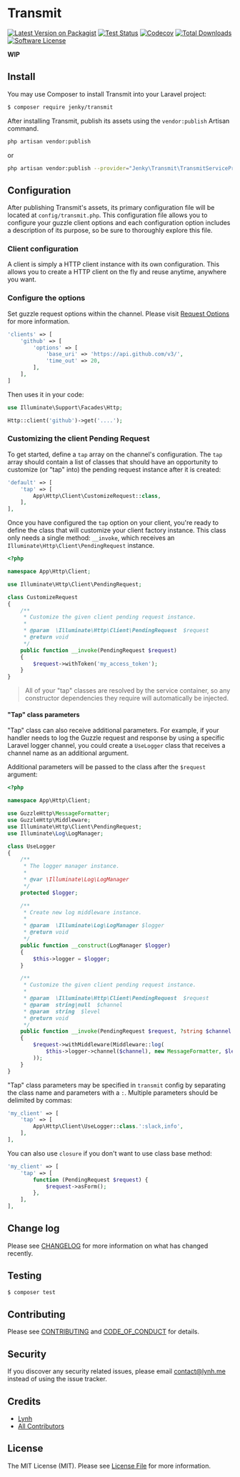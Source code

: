 # Transmit

[![Latest Version on Packagist][ico-version]][link-packagist]
[![Test Status][ico-gh-tests]][link-gh-tests]
[![Codecov][ico-codecov]][link-codecov]
[![Total Downloads][ico-downloads]][link-downloads]
[![Software License][ico-license]](LICENSE.md)

**WIP**

## Install

You may use Composer to install Transmit into your Laravel project:

``` bash
$ composer require jenky/transmit
```

After installing Transmit, publish its assets using the `vendor:publish` Artisan command.

``` bash
php artisan vendor:publish
```

or

``` bash
php artisan vendor:publish --provider="Jenky\Transmit\TransmitServiceProvider"
```

## Configuration

After publishing Transmit's assets, its primary configuration file will be located at `config/transmit.php`. This configuration file allows you to configure your guzzle client options and each configuration option includes a description of its purpose, so be sure to thoroughly explore this file.

### Client configuration

A client is simply a HTTP client instance with its own configuration. This allows you to create a HTTP client on the fly and reuse anytime, anywhere you want.

### Configure the options

Set guzzle request options within the channel. Please visit [Request Options](http://docs.guzzlephp.org/en/stable/request-options.html) for more information.

``` php
'clients' => [
    'github' => [
        'options' => [
            'base_uri' => 'https://api.github.com/v3/',
            'time_out' => 20,
        ],
    ],
]
```

Then uses it in your code:

``` php
use Illuminate\Support\Facades\Http;

Http::client('github')->get('....');
```

### Customizing the client Pending Request

To get started, define a `tap` array on the channel's configuration. The `tap` array should contain a list of classes that should have an opportunity to customize (or "tap" into) the pending request instance after it is created:

``` php
'default' => [
    'tap' => [
        App\Http\Client\CustomizeRequest::class,
    ],
],
```

Once you have configured the `tap` option on your client, you're ready to define the class that will customize your client factory instance. This class only needs a single method: `__invoke`, which receives an `Illuminate\Http\Client\PendingRequest` instance.

``` php
<?php

namespace App\Http\Client;

use Illuminate\Http\Client\PendingRequest;

class CustomizeRequest
{
    /**
     * Customize the given client pending request instance.
     *
     * @param  \Illuminate\Http\Client\PendingRequest  $request
     * @return void
     */
    public function __invoke(PendingRequest $request)
    {
        $request->withToken('my_access_token');
    }
}
```

> All of your "tap" classes are resolved by the service container, so any constructor dependencies they require will automatically be injected.

#### "Tap" class parameters

"Tap" class can also receive additional parameters. For example, if your handler needs to log the Guzzle request and response by using a specific Laravel logger channel, you could create a `UseLogger` class that receives a channel name as an additional argument.

Additional parameters will be passed to the class after the `$request` argument:

``` php
<?php

namespace App\Http\Client;

use GuzzleHttp\MessageFormatter;
use GuzzleHttp\Middleware;
use Illuminate\Http\Client\PendingRequest;
use Illuminate\Log\LogManager;

class UseLogger
{
    /**
     * The logger manager instance.
     *
     * @var \Illuminate\Log\LogManager
     */
    protected $logger;

    /**
     * Create new log middleware instance.
     *
     * @param  \Illuminate\Log\LogManager $logger
     * @return void
     */
    public function __construct(LogManager $logger)
    {
        $this->logger = $logger;
    }

    /**
     * Customize the given client pending request instance.
     *
     * @param  \Illuminate\Http\Client\PendingRequest  $request
     * @param  string|null  $channel
     * @param  string  $level
     * @return void
     */
    public function __invoke(PendingRequest $request, ?string $channel = null, string $level = 'debug')
    {
        $request->withMiddleware(Middleware::log(
            $this->logger->channel($channel), new MessageFormatter, $level
        ));
    }
}
```

"Tap" class parameters may be specified in `transmit` config by separating the class name and parameters with a `:`. Multiple parameters should be delimited by commas:

``` php
'my_client' => [
    'tap' => [
        App\Http\Client\UseLogger::class.':slack,info',
    ],
],
```

You can also use `closure` if you don't want to use class base method:

``` php
'my_client' => [
    'tap' => [
        function (PendingRequest $request) {
            $request->asForm();
        },
    ],
],
```

## Change log

Please see [CHANGELOG](CHANGELOG.md) for more information on what has changed recently.

## Testing

``` bash
$ composer test
```

## Contributing

Please see [CONTRIBUTING](CONTRIBUTING.md) and [CODE_OF_CONDUCT](CODE_OF_CONDUCT.md) for details.

## Security

If you discover any security related issues, please email contact@lynh.me instead of using the issue tracker.

## Credits

- [Lynh][link-author]
- [All Contributors][link-contributors]

## License

The MIT License (MIT). Please see [License File](LICENSE.md) for more information.

[ico-version]: https://img.shields.io/packagist/v/jenky/transmit.svg
[ico-license]: https://img.shields.io/badge/license-MIT-brightgreen.svg
[ico-travis]: https://img.shields.io/travis/com/jenky/transmit/master.svg
[ico-scrutinizer]: https://img.shields.io/scrutinizer/coverage/g/jenky/transmit.svg
[ico-code-quality]: https://img.shields.io/scrutinizer/g/jenky/transmit.svg
[ico-downloads]: https://img.shields.io/packagist/dt/jenky/transmit.svg
[ico-gh-tests]: https://github.com/jenky/transmit/workflows/Tests/badge.svg
[ico-codecov]: https://codecov.io/gh/jenky/transmit/branch/master/graph/badge.svg

[link-packagist]: https://packagist.org/packages/jenky/transmit
[link-travis]: https://travis-ci.com/jenky/transmit
[link-scrutinizer]: https://scrutinizer-ci.com/g/jenky/transmit/code-structure
[link-code-quality]: https://scrutinizer-ci.com/g/jenky/transmit
[link-downloads]: https://packagist.org/packages/jenky/transmit
[link-author]: https://github.com/jenky
[link-contributors]: ../../contributors
[link-gh-tests]: https://github.com/jenky/transmit/actions
[link-codecov]: https://codecov.io/gh/jenky/transmit
